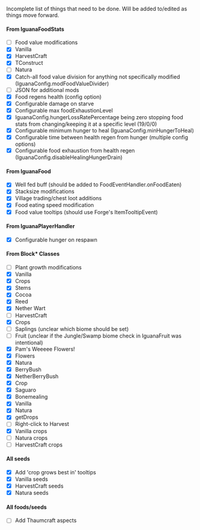 Incomplete list of things that need to be done. Will be added to/edited as things move forward.

#### From IguanaFoodStats
- [ ] Food value modifications
 - [x] Vanilla
 - [x] HarvestCraft
 - [x] TConstruct
 - [ ] Natura
 - [x] Catch-all food value division for anything not specifically modified (IguanaConfig.modFoodValueDivider)
 - [ ] JSON for additional mods
- [x] Food regens health (config option)
- [x] Configurable damage on starve
- [x] Configurable max foodExhaustionLevel
- [x] IguanaConfig.hungerLossRatePercentage being zero stopping food stats from changing/keeping it at a specific level (19/0/0)
- [x] Configurable minimum hunger to heal (IguanaConfig.minHungerToHeal)
- [x] Configurable time between health regen from hunger (multiple config options)
- [x] Configurable food exhaustion from health regen (IguanaConfig.disableHealingHungerDrain)

#### From IguanaFood
- [x] Well fed buff (should be added to FoodEventHandler.onFoodEaten)
- [x] Stacksize modifications
- [x] Village trading/chest loot additions
- [x] Food eating speed modification
- [x] Food value tooltips (should use Forge's ItemTooltipEvent)

#### From IguanaPlayerHandler
- [x] Configurable hunger on respawn

#### From Block* Classes
- [ ] Plant growth modifications
 - [x] Vanilla
  - [x] Crops
  - [x] Stems
  - [x] Cocoa
  - [x] Reed
  - [x] Nether Wart
 - [ ] HarvestCraft
  - [x] Crops
  - [ ] Saplings (unclear which biome should be set)
  - [ ] Fruit (unclear if the Jungle/Swamp biome check in IguanaFruit was intentional)
 - [x] Pam's Weeeee Flowers!
  - [x] Flowers
 - [x] Natura
  - [x] BerryBush
  - [x] NetherBerryBush
  - [x] Crop
  - [x] Saguaro
- [x] Bonemealing
 - [x] Vanilla
 - [x] Natura
- [x] getDrops
- [ ] Right-click to Harvest
 - [x] Vanilla crops
 - [ ] Natura crops
 - [ ] HarvestCraft crops

#### All seeds
- [x] Add 'crop grows best in' tooltips
 - [x] Vanilla seeds
 - [x] HarvestCraft seeds
 - [x] Natura seeds

#### All foods/seeds
- [ ] Add Thaumcraft aspects
